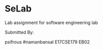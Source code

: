 # SeLab
Lab assignment for software engineering lab

Submitted By:

psifrous #namanbansal
E17CSE179
EB02
